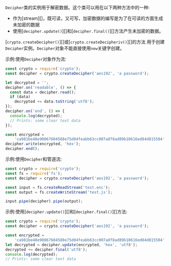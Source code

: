 <!-- YAML
added: v0.1.94
-->

`Decipher`类的实例用于解密数据。这个类可以用在以下两种方法中的一种:

- 作为[stream][]，既可读，又可写，加密数据的编写是为了在可读的方面生成未加密的数据
- 使用[`decipher.update()`][]和[`decipher.final()`][]方法产生未加密的数据。

[`crypto.createDecipher()`][]或[`crypto.createDecipheriv()`][]的方法
用于创建`Decipher`实例。`Decipher`对象不能直接使用`new`关键字创建。

示例:使用`Decipher`对象作为流:

```js
const crypto = require('crypto');
const decipher = crypto.createDecipher('aes192', 'a password');

let decrypted = '';
decipher.on('readable', () => {
  const data = decipher.read();
  if (data)
    decrypted += data.toString('utf8');
});
decipher.on('end', () => {
  console.log(decrypted);
  // Prints: some clear text data
});

const encrypted =
    'ca981be48e90867604588e75d04feabb63cc007a8f8ad89b10616ed84d815504';
decipher.write(encrypted, 'hex');
decipher.end();
```

示例:使用`Decipher`和管道流:

```js
const crypto = require('crypto');
const fs = require('fs');
const decipher = crypto.createDecipher('aes192', 'a password');

const input = fs.createReadStream('test.enc');
const output = fs.createWriteStream('test.js');

input.pipe(decipher).pipe(output);
```

示例:使用[`decipher.update()`][]和[`decipher.final()`][]方法:

```js
const crypto = require('crypto');
const decipher = crypto.createDecipher('aes192', 'a password');

const encrypted =
    'ca981be48e90867604588e75d04feabb63cc007a8f8ad89b10616ed84d815504';
let decrypted = decipher.update(encrypted, 'hex', 'utf8');
decrypted += decipher.final('utf8');
console.log(decrypted);
// Prints: some clear text data
```

